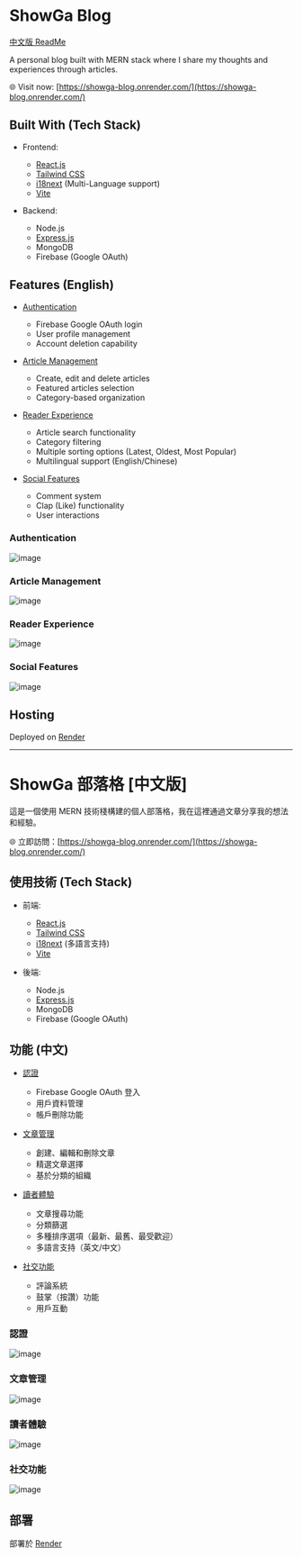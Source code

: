 # ShowGa Blog

[中文版 ReadMe](#showga-部落格-中文版)

A personal blog built with MERN stack where I share my thoughts and experiences through articles.

🌐 Visit now: [https://showga-blog.onrender.com/](https://showga-blog.onrender.com/)

## Built With (Tech Stack)

- Frontend:

  - [React.js](https://github.com/facebook/react)
  - [Tailwind CSS](https://tailwindcss.com/)
  - [i18next](https://www.i18next.com/) (Multi-Language support)
  - [Vite](https://vitejs.dev/)

- Backend:
  - Node.js
  - [Express.js](https://expressjs.com/)
  - MongoDB
  - Firebase (Google OAuth)

## Features (English)

- [Authentication](#authentication)

  - Firebase Google OAuth login
  - User profile management
  - Account deletion capability

- [Article Management](#article-management)

  - Create, edit and delete articles
  - Featured articles selection
  - Category-based organization

- [Reader Experience](#reader-experience)

  - Article search functionality
  - Category filtering
  - Multiple sorting options (Latest, Oldest, Most Popular)
  - Multilingual support (English/Chinese)

- [Social Features](#social-features)
  - Comment system
  - Clap (Like) functionality
  - User interactions

### Authentication

![image](https://raw.githubusercontent.com/ShowGa/Pic-repository/refs/heads/main/Blog-Project-Feature1.png)

### Article Management

![image](https://raw.githubusercontent.com/ShowGa/Pic-repository/refs/heads/main/Blog-Project-Feature2.png)

### Reader Experience

![image](https://raw.githubusercontent.com/ShowGa/Pic-repository/refs/heads/main/Blog-Project-Feature3.png)

### Social Features

![image](https://raw.githubusercontent.com/ShowGa/Pic-repository/refs/heads/main/Blog-Project-Feature4.png)

## Hosting

Deployed on [Render](https://showga-blog.onrender.com/)

---

# ShowGa 部落格 [中文版]

這是一個使用 MERN 技術棧構建的個人部落格，我在這裡通過文章分享我的想法和經驗。

🌐 立即訪問：[https://showga-blog.onrender.com/](https://showga-blog.onrender.com/)

## 使用技術 (Tech Stack)

- 前端:

  - [React.js](https://github.com/facebook/react)
  - [Tailwind CSS](https://tailwindcss.com/)
  - [i18next](https://www.i18next.com/) (多語言支持)
  - [Vite](https://vitejs.dev/)

- 後端:
  - Node.js
  - [Express.js](https://expressjs.com/)
  - MongoDB
  - Firebase (Google OAuth)

## 功能 (中文)

- [認證](#認證)

  - Firebase Google OAuth 登入
  - 用戶資料管理
  - 帳戶刪除功能

- [文章管理](#文章管理)

  - 創建、編輯和刪除文章
  - 精選文章選擇
  - 基於分類的組織

- [讀者體驗](#讀者體驗)

  - 文章搜尋功能
  - 分類篩選
  - 多種排序選項（最新、最舊、最受歡迎）
  - 多語言支持（英文/中文）

- [社交功能](#社交功能)
  - 評論系統
  - 鼓掌（按讚）功能
  - 用戶互動

### 認證

![image](https://raw.githubusercontent.com/ShowGa/Pic-repository/refs/heads/main/Blog-Project-Feature1.png)

### 文章管理

![image](https://raw.githubusercontent.com/ShowGa/Pic-repository/refs/heads/main/Blog-Project-Feature2.png)

### 讀者體驗

![image](https://raw.githubusercontent.com/ShowGa/Pic-repository/refs/heads/main/Blog-Project-Feature3.png)

### 社交功能

![image](https://raw.githubusercontent.com/ShowGa/Pic-repository/refs/heads/main/Blog-Project-Feature4.png)

## 部署

部署於 [Render](https://showga-blog.onrender.com/)
